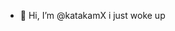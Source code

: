 - 👋 Hi, I’m @katakamX
  i just woke up

<!---
katakamX/katakamX is a ✨ special ✨ repository because its `README.md` (this file) appears on your GitHub profile.
You can click the Preview link to take a look at your changes.
--->
